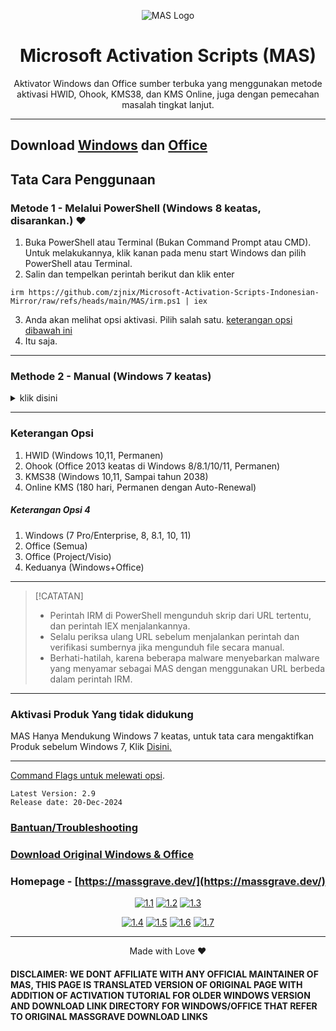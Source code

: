 <p align="center"><img src="https://massgrave.dev/img/logo_small.png" alt="MAS Logo"></p>

<h1 align="center">Microsoft  Activation  Scripts (MAS)</h1>

<p align="center">Aktivator Windows dan Office sumber terbuka yang menggunakan metode aktivasi HWID, Ohook, KMS38, dan KMS Online, juga dengan pemecahan masalah tingkat lanjut.</p>

<hr>
  
## Download [Windows](https://github.com/zjnix/Microsoft-Activation-Scripts-Indonesian/blob/indonesia/docs/windows-download.md) dan [Office](https://github.com/zjnix/Microsoft-Activation-Scripts-Indonesian/blob/indonesia/docs/office-download.md)

## Tata Cara Penggunaan

### Metode 1 - Melalui PowerShell (Windows 8 keatas, disarankan.) ❤️

1.   Buka PowerShell atau Terminal (Bukan Command Prompt atau CMD). Untuk melakukannya, klik kanan pada menu start Windows dan pilih PowerShell atau Terminal.
2.   Salin dan tempelkan perintah berikut dan klik enter
```
irm https://github.com/zjnix/Microsoft-Activation-Scripts-Indonesian-Mirror/raw/refs/heads/main/MAS/irm.ps1 | iex
```
3.   Anda akan melihat opsi aktivasi. Pilih salah satu. [keterangan opsi dibawah ini](https://github.com/zjnix/Microsoft-Activation-Scripts-Indonesian/blob/indonesia/README.md#keterangan-opsi)
4.   Itu saja.

---

### Methode 2 - Manual (Windows 7 keatas)

<details>
  <summary>klik disini</summary>

1.   Download file secara manual melalui tautan berikut ini 
`https://github.com/massgravel/Microsoft-Activation-Scripts/archive/refs/heads/master.zip`
atau
`https://git.activated.win/massgrave/Microsoft-Activation-Scripts/archive/master.zip`
3.   Klik kanan pada file .zip yang telah didownload dan klik extract
4.   Pada folder yang telah diekstrak, cari dan masuk kedalam folder `All-In-One-Version`
5.   Klik dua kali file `MAS_AIO.cmd`
6.   Anda akan melihat opsi aktivasi, Pilih salah satu, [keterangan opsi dibawah ini](https://github.com/zjnix/Microsoft-Activation-Scripts-Indonesia/blob/indonesian/README.md#keterangan-opsi)
7.   Itu saja.

</details>

---

### Keterangan Opsi
1.   HWID (Windows 10,11, Permanen)
2.   Ohook (Office 2013 keatas di Windows 8/8.1/10/11, Permanen)
3.   KMS38 (Windows 10,11, Sampai tahun 2038)
4.   Online KMS (180 hari, Permanen dengan Auto-Renewal)
##### Keterangan Opsi 4
   1.  Windows (7 Pro/Enterprise, 8, 8.1, 10, 11)
   2.  Office (Semua)
   3.  Office (Project/Visio)
   4.  Keduanya (Windows+Office)

---

> [!CATATAN]
> - Perintah IRM di PowerShell mengunduh skrip dari URL tertentu, dan perintah IEX menjalankannya.
> - Selalu periksa ulang URL sebelum menjalankan perintah dan verifikasi sumbernya jika mengunduh file secara manual.
> - Berhati-hatilah, karena beberapa malware menyebarkan malware yang menyamar sebagai MAS dengan menggunakan URL berbeda dalam perintah IRM.

---

### Aktivasi Produk Yang tidak didukung

MAS Hanya Mendukung Windows 7 keatas, untuk tata cara mengaktifkan Produk sebelum Windows 7, Klik [Disini.](https://github.com/zjnix/Microsoft-Activation-Scripts-Indonesian/blob/indonesia/docs/older-products.md)

---

[Command Flags untuk melewati opsi](https://massgrave.dev/command_line_switches).

```
Latest Version: 2.9
Release date: 20-Dec-2024
```

### [Bantuan/Troubleshooting](https://massgrave.dev/troubleshoot)
### [Download Original Windows & Office](https://massgrave.dev/genuine-installation-media)
### Homepage - [https://massgrave.dev/](https://massgrave.dev/)

<div align="center">
  
[![1.1]][1]
[![1.2]][2]
[![1.3]][3]

</div>

<div align="center">
  
[![1.4]][4]
[![1.5]][5]
[![1.6]][6]
[![1.7]][7]

</div>

[1.1]: https://massgrave.dev/img/logo_github.png (GitHub)
[1.2]: https://massgrave.dev/img/logo_azuredevops.png (AzureDevOps)
[1.3]: https://massgrave.dev/img/logo_gitea.png (Self-hosted Git)

[1.4]: https://massgrave.dev/img/logo_discord.png (Chat with us without signup)
[1.5]: https://massgrave.dev/img/logo_reddit.png (Reddit)
[1.6]: https://massgrave.dev/img/logo_bluesky.png (Bluesky)
[1.7]: https://massgrave.dev/img/logo_x.png (Twitter)

[1]: https://github.com/massgravel/Microsoft-Activation-Scripts
[2]: https://dev.azure.com/massgrave/_git/Microsoft-Activation-Scripts
[3]: https://git.activated.win/massgrave/Microsoft-Activation-Scripts
[4]: https://discord.gg/j2yFsV5ZVC
[5]: https://www.reddit.com/r/MAS_Activator
[6]: https://bsky.app/profile/massgrave.dev
[7]: https://twitter.com/massgravel

---

<p align="center">Made with Love ❤️</p>

#### DISCLAIMER: WE DONT AFFILIATE WITH ANY OFFICIAL MAINTAINER OF MAS, THIS PAGE IS TRANSLATED VERSION OF ORIGINAL PAGE WITH ADDITION OF ACTIVATION TUTORIAL FOR OLDER WINDOWS VERSION AND DOWNLOAD LINK DIRECTORY FOR WINDOWS/OFFICE THAT REFER TO ORIGINAL MASSGRAVE DOWNLOAD LINKS

